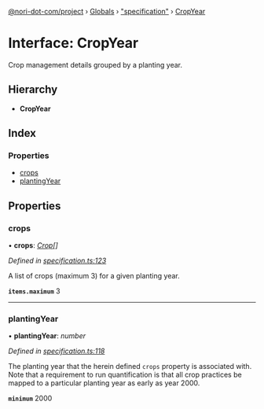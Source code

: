 [@nori-dot-com/project](../README.md) › [Globals](../globals.md) › ["specification"](../modules/_specification_.md) › [CropYear](_specification_.cropyear.md)

# Interface: CropYear

Crop management details grouped by a planting year.

## Hierarchy

* **CropYear**

## Index

### Properties

* [crops](_specification_.cropyear.md#crops)
* [plantingYear](_specification_.cropyear.md#plantingyear)

## Properties

###  crops

• **crops**: *[Crop](_specification_.crop.md)[]*

*Defined in [specification.ts:123](https://github.com/nori-dot-eco/nori-dot-com/blob/ee6dedb/packages/project/src/specification.ts#L123)*

A list of crops (maximum 3) for a given planting year.

**`items.maximum`** 3

___

###  plantingYear

• **plantingYear**: *number*

*Defined in [specification.ts:118](https://github.com/nori-dot-eco/nori-dot-com/blob/ee6dedb/packages/project/src/specification.ts#L118)*

The planting year that the herein defined `crops` property is associated with. Note that a requirement to run quantification is that all crop practices be mapped to a particular planting year as early as year 2000.

**`minimum`** 2000
